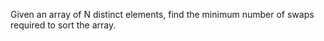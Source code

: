 Given an array of N distinct elements, find the minimum number of swaps required to sort the array.
